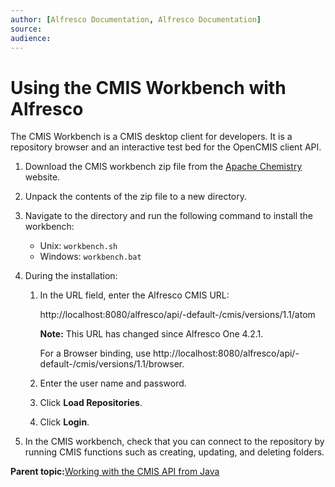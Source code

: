 ```yaml
---
author: [Alfresco Documentation, Alfresco Documentation]
source: 
audience: 
---
```


# Using the CMIS Workbench with Alfresco

The CMIS Workbench is a CMIS desktop client for developers. It is a repository browser and an interactive test bed for the OpenCMIS client API.

1.  Download the CMIS workbench zip file from the [Apache Chemistry](http://www.apache.org/dyn/closer.cgi/chemistry/opencmis) website.

2.  Unpack the contents of the zip file to a new directory.

3.  Navigate to the directory and run the following command to install the workbench:

    -   Unix: `workbench.sh`
    -   Windows: `workbench.bat`
4.  During the installation:

    1.  In the URL field, enter the Alfresco CMIS URL:

        http://localhost:8080/alfresco/api/-default-/cmis/versions/1.1/atom

        **Note:** This URL has changed since Alfresco One 4.2.1.

        For a Browser binding, use http://localhost:8080/alfresco/api/-default-/cmis/versions/1.1/browser.

    2.  Enter the user name and password.

    3.  Click **Load Repositories**.

    4.  Click **Login**.

5.  In the CMIS workbench, check that you can connect to the repository by running CMIS functions such as creating, updating, and deleting folders.


**Parent topic:**[Working with the CMIS API from Java](../../../concepts/opencmis-ext-intro.md)

